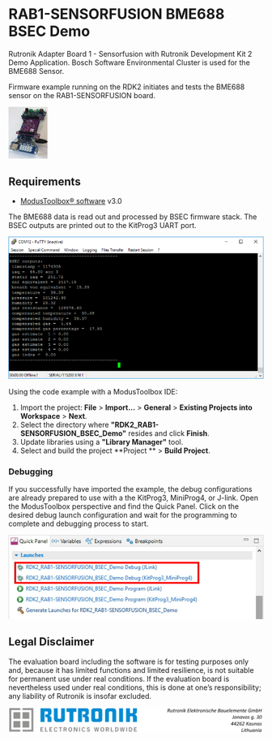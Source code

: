 # RAB1-SENSORFUSION BME688 BSEC Demo

Rutronik Adapter Board 1 - Sensorfusion with Rutronik Development Kit 2 Demo Application. Bosch Software Environmental Cluster is used for the BME688 Sensor.

Firmware example running on the RDK2 initiates and tests the BME688 sensor on the RAB1-SENSORFUSION board.

 <img src="images/SensorFusion_RDK2.jpg" style="zoom:10%;" />

## Requirements

- [ModusToolbox® software](https://www.infineon.com/cms/en/design-support/tools/sdk/modustoolbox-software/) v3.0

The BME688 data is read out and processed by BSEC firmware stack. The BSEC outputs are   printed out to the KitProg3 UART port.

<img src="images/results.png" style="zoom:100%;" />



Using the code example with a ModusToolbox IDE:

1. Import the project: **File** > **Import...** > **General** > **Existing Projects into Workspace** > **Next**.
2. Select the directory where **"RDK2_RAB1-SENSORFUSION_BSEC_Demo"** resides and click  **Finish**.
3. Update libraries using  a **"Library Manager"** tool.
4. Select and build the project **Project ** > **Build Project**.

### Debugging

If you successfully have imported the example, the debug configurations are already prepared to use with a the KitProg3, MiniProg4, or J-link. Open the ModusToolbox perspective and find the Quick Panel. Click on the desired debug launch configuration and wait for the programming to complete and debugging process to start.

<img src="images/debugging.jpg" style="zoom:100%;" />

## Legal Disclaimer

The evaluation board including the software is for testing purposes only and, because it has limited functions and limited resilience, is not suitable for permanent use under real conditions. If the evaluation board is nevertheless used under real conditions, this is done at one’s responsibility; any liability of Rutronik is insofar excluded. 

<img src="images/rutronik_origin_kaunas.png" style="zoom:50%;" />



